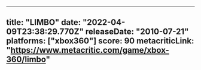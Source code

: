 
---
title: "LIMBO"
date: "2022-04-09T23:38:29.770Z"
releaseDate: "2010-07-21"
platforms: ["xbox360"]
score: 90
metacriticLink: "https://www.metacritic.com/game/xbox-360/limbo"
---
